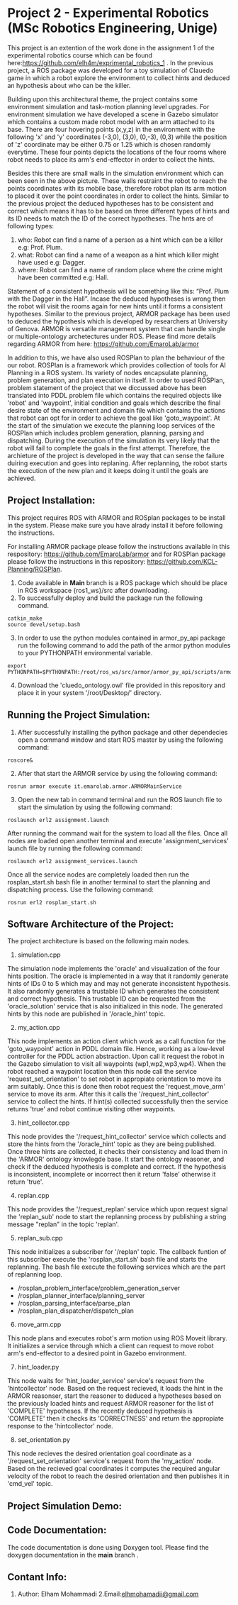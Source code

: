 # Project 2 - Experimental Robotics (MSc Robotics Engineering, Unige)
This project is an extention of the work done in the assignment 1 of the experimental robotics course which can be found here:https://github.com/elh4m/exprimental_robotics_1 . In the previous project, a ROS package was developed for a toy simulation of Clauedo game in which a robot explore the environment to collect hints and deduced an hypothesis about who can be the killer. 

Building upon this architectural theme, the project contains some environment simulation and task-motion planning level upgrades. For environment simulation we have developed a scene in Gazebo simulator which contains a custom made robot model with an arm attached to its base. There are four hovering points (x,y,z) in the environment with the following 'x' and 'y' coordinates (-3,0), (3,0), (0,-3), (0,3) while the position of 'z' coordinate may be either 0.75 or 1.25 which is chosen randomly everytime. These four points depicts the locations of the four rooms where robot needs to place its arm's end-effector in order to collect the hints. 



Besides this there are small walls in the simulation environment which can been seen in the above picture. These walls restraint the robot to reach the points coordinates with its mobile base, therefore robot plan its arm motion to placed it over the point coordinates in order to collect the hints. Similar to the previous project the deduced hypotheses has to be consistent and correct which means it has to be based on three different types of hints and its ID needs to match the ID of the correct hypotheses. The hnts are of following types:

1. who: Robot can find a name of a person as a hint which can be a killer e.g: Prof. Plum.
2. what: Robot can find a name of a weapon as a hint which killer might have used e.g: Dagger.
3. where: Robot can find a name of random place where the crime might have been committed e.g: Hall.

Statement of a consistent hypothesis will be something like this: “Prof. Plum with the Dagger in the Hall”. Incase the deduced hypotheses is wrong then the robot will visit the rooms again for new hints until it forms a consistent hypotheses. Similar to the previous project, ARMOR package has been used to deduced the hypothesis which is developed by researchers at University of Genova. ARMOR is versatile management system that can handle single or multiple-ontology archetectures under ROS. Please find more details regarding ARMOR from here: https://github.com/EmaroLab/armor

In addition to this, we have also used ROSPlan to plan the behaviour of the our robot. ROSPlan is a framework which provides collection of tools for AI Planning in a ROS system. Its variety of nodes encapsulate planning, problem generation, and plan execution in itself. In order to used ROSPlan, problem statement of the project that we diccussed above has been translated into PDDL problem file which contains the required objects like 'robot' and 'waypoint', initial condition and goals which describe the final desire state of the environment and domain file which contains the actions that robot can opt for in order to achieve the goal like 'goto_waypoint'. At the start of the simulation we execute the planning loop services of the ROSPlan which includes problem generation, planning, parsing and dispatching. During the execution of the simulation its very likely that the robot will fail to complete the goals in the first attempt. Therefore, the archieture of the project is developed in the way that can sense the failure duiring execution and goes into replaning. After replanning, the robot starts the execution of the new plan and it keeps doing it until the goals are achieved.

## Project Installation:

This project requires ROS with ARMOR and ROSplan packages to be install in the system. Please make sure you have alrady install it before following the instructions. 

For installing ARMOR package please follow the instructions available in this respository: https://github.com/EmaroLab/armor and for ROSPlan package please follow the instructions in this repository: https://github.com/KCL-Planning/ROSPlan.

1. Code available in **Main** branch is a ROS package which should be place in ROS workspace {ros1_ws}/src after downloading.
2. To successfully deploy and build the package run the following command.
```
catkin_make
source devel/setup.bash
```
3. In order to use the python modules contained in armor_py_api package run the following command to add the path of the armor python modules to your PYTHONPATH environmental variable.
``` 
export PYTHONPATH=$PYTHONPATH:/root/ros_ws/src/armor/armor_py_api/scripts/armor_api/
```
4. Download the 'cluedo_ontology.owl' file provided in this repository and place it in your system '/root/Desktop/' directory. 

## Running the Project Simulation:

1. After successfully installing the python package and other dependecies open a command window and start ROS master by using the following command:
```
roscore&
```
2. After that start the ARMOR service by using the following command:
```
rosrun armor execute it.emarolab.armor.ARMORMainService
```
3. Open the new tab in command terminal and run the ROS launch file to start the simulation by using the following command: 
```
roslaunch erl2 assignment.launch
```
After running the command wait for the system to load all the files. Once all nodes are loaded open another terminal and execute 'assignment_services' launch file by running the following command:
```
roslaunch erl2 assignment_services.launch
```
Once all the service nodes are completely loaded then run the rosplan_start.sh bash file in another terminal to start the planning and dispatching process. Use the following command:
```
rosrun erl2 rosplan_start.sh
```

## Software Architecture of the Project:

The project architecture is based on the following main nodes. 

1. simulation.cpp

The simulation node implements the 'oracle' and visualization of the four hints position. The oracle is implemented in a way that it randomly generate hints of IDs 0 to 5 which may and may not generate inconsistent hypothesis. It also randomly generates a trustable ID which generates the consistent and correct hypothesis. This trustable ID can be requested from the 'oracle_solution' service that is also initialized in this node. The generated hints by this node are published in '/oracle_hint' topic.

2. my_action.cpp

This node implements an action client which work as a call function for the 'goto_waypoint' action in PDDL domain file. Hence, working as a low-level controller for the PDDL action abstraction. Upon call it request the robot in the Gazebo simulation to visit all waypoints (wp1,wp2,wp3,wp4). When the robot reached a waypoint location then this node call the service 'request_set_orientation' to set robot in appropiate orientation to move its arm suitably. Once this is done then robot request the 'request_move_arm' service to move its arm. After this it calls the '/request_hint_collector' service to collect the hints. If hint(s) collected successfully then the service returns 'true' and robot continue visiting other waypoints. 

3. hint_collector.cpp 

This node provides the '/request_hint_collector' service which collects and store the hints from the '/oracle_hint' topic as they are being published. Once three hints are collected, it checks their consistency and load them in the 'ARMOR' ontology knowlegde base. It start the ontology reasoner, and check if the deduced hypothesis is complete and correct. If the hypothesis is inconsistent, incomplete or incorrect then it return 'false' otherwise it return 'true'.

4. replan.cpp

This node provides the '/request_replan' service which upon request signal the 'replan_sub' node to start the replanning process by publishing a string message "replan" in the topic 'replan'.

5. replan_sub.cpp

This node initializes a subscriber for '/replan' topic. The callback funtion of this subscriber execute the 'rosplan_start.sh' bash file and starts the replanning. The bash file execute the following services which are the part of replanning loop. 

* /rosplan_problem_interface/problem_generation_server
* /rosplan_planner_interface/planning_server
* /rosplan_parsing_interface/parse_plan
* /rosplan_plan_dispatcher/dispatch_plan 

6. move_arm.cpp

This node plans and executes robot's arm motion using ROS Moveit library. It initializes a service through which a client can request to move robot arm's end-effector to a desired point in Gazebo environment.

7. hint_loader.py

This node waits for 'hint_loader_service' service's request from the 'hintcollector' node. Based on the request recieved, it loads the hint in the ARMOR reasonser, start the reasoner to deduced a hypotheses based on the previously loaded hints and request ARMOR reasoner for the list of 'COMPLETE' hypotheses. If the recently deduced hypothesis is 'COMPLETE' then it checks its 'CORRECTNESS' and return the appropiate response to the 'hintcollector' node. 

8. set_orientation.py

This node recieves the desired orientation goal coordinate as a '/request_set_orientation' service's request from the 'my_action' node. Based on the recieved goal coordinates it computes the required angular velocity of the robot to reach the desired orientation and then publishes it in 'cmd_vel' topic.

## Project Simulation Demo:



## Code Documentation:

The code documentation is done using Doxygen tool. Please find the doxygen documentation in the **main** branch .

## Contant Info: 
1. Author: Elham Mohammadi
2.Email:elhmohamadii@gmail.com
